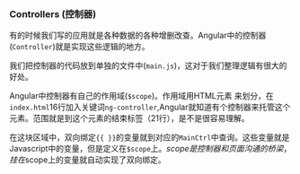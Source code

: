 ### Controllers (控制器)

有的时候我们写的应用就是各种数据的各种增删改查。Angular中的控制器(```Controller```)就是实现这些逻辑的地方。

我们把控制器的代码放到单独的文件中(```main.js```)，这对于我们整理逻辑有很大的好处。

Angular中控制器有自己的作用域(```$scope```)。作用域用HTML元素
来划分，在```index.html```16行加入关键词```ng-controller```,Angular就知道有个控制器来托管这个元素。范围就是到这个元素的结束标签（21行），是不是很容易理解。

在这块区域中，双向绑定```{{ }}```的变量就到对应的```MainCtrl```中查询。这些变量就是Javascript中的变量，但是定义在```$scope```上。$scope是控制器和页面沟通的桥梁，挂在$scope上的变量就自动实现了双向绑定。


